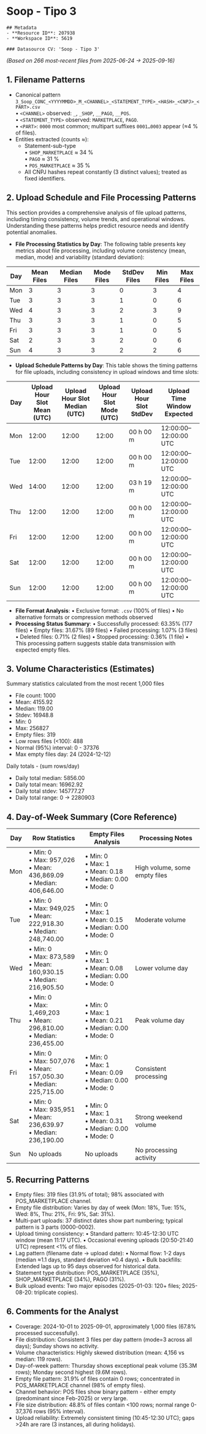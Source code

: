 # Soop - Tipo 3

    ## Metadata
    - **Resource ID**: 207938
    - **Workspace ID**: 5619

    ### Datasource CV: 'Soop - Tipo 3'

_(Based on 266 most-recent files from 2025-06-24 → 2025-09-16)_

## **1. Filename Patterns**

- Canonical pattern  
  `3_Soop_CONC_<YYYYMMDD>_M_<CHANNEL>_<STATEMENT_TYPE>_<HASH>_<CNPJ>_<PART>.csv`  
  • `<CHANNEL>` observed: `_`, `_SHOP`, `__PAGO`, `__POS`.  
  • `<STATEMENT_TYPE>` observed: `MARKETPLACE`, `PAGO`.  
  • `<PART>`: `0000` most common; multipart suffixes `0001…0003` appear (≈4 % of files).
- Entities extracted (counts ≈):
  - Statement-sub-type  
    • `SHOP_MARKETPLACE` ≈ 34 %  
    • `PAGO` ≈ 31 %  
    • `POS_MARKETPLACE` ≈ 35 %
  - All CNPJ hashes repeat constantly (3 distinct values); treated as fixed identifiers.

## **2. Upload Schedule and File Processing Patterns**

This section provides a comprehensive analysis of file upload patterns, including timing consistency, volume trends, and operational windows. Understanding these patterns helps predict resource needs and identify potential anomalies.

- **File Processing Statistics by Day**: The following table presents key metrics about file processing, including volume consistency (mean, median, mode) and variability (standard deviation):

| Day | Mean Files | Median Files | Mode Files | StdDev Files | Min Files | Max Files |
|-----|------------|--------------|------------|--------------|-----------|-----------|
| Mon | 3 | 3 | 3 | 0 | 3 | 4 |
| Tue | 3 | 3 | 3 | 1 | 0 | 6 |
| Wed | 4 | 3 | 3 | 2 | 3 | 9 |
| Thu | 3 | 3 | 3 | 1 | 0 | 5 |
| Fri | 3 | 3 | 3 | 1 | 0 | 5 |
| Sat | 2 | 3 | 3 | 2 | 0 | 6 |
| Sun | 4 | 3 | 3 | 2 | 2 | 6 |

- **Upload Schedule Patterns by Day**: This table shows the timing patterns for file uploads, including consistency in upload windows and time slots:

| Day | Upload Hour Slot Mean (UTC) | Upload Hour Slot Median (UTC) | Upload Hour Slot Mode (UTC) | Upload Hour Slot StdDev | Upload Time Window Expected |
|-----|---------------------------|----------------------------|--------------------------|----------------------|-----------------|
| Mon | 12:00 | 12:00 | 12:00 | 00 h 00 m | 12:00:00–12:00:00 UTC |
| Tue | 12:00 | 12:00 | 12:00 | 00 h 00 m | 12:00:00–12:00:00 UTC |
| Wed | 14:00 | 12:00 | 12:00 | 03 h 19 m | 12:00:00–12:00:00 UTC |
| Thu | 12:00 | 12:00 | 12:00 | 00 h 00 m | 12:00:00–12:00:00 UTC |
| Fri | 12:00 | 12:00 | 12:00 | 00 h 00 m | 12:00:00–12:00:00 UTC |
| Sat | 12:00 | 12:00 | 12:00 | 00 h 00 m | 12:00:00–12:00:00 UTC |
| Sun | 12:00 | 12:00 | 12:00 | 00 h 00 m | 12:00:00–12:00:00 UTC |

- **File Format Analysis**:
  • Exclusive format: `.csv` (100% of files)
  • No alternative formats or compression methods observed
- **Processing Status Summary**:
  • Successfully processed: 63.35% (177 files)
  • Empty files: 31.67% (89 files)
  • Failed processing: 1.07% (3 files)
  • Deleted files: 0.71% (2 files)
  • Stopped processing: 0.36% (1 file)
  • This processing pattern suggests stable data transmission with expected empty files.

## **3. Volume Characteristics (Estimates)**

Summary statistics calculated from the most recent 1,000 files

- File count: 1000
- Mean: 4155.92
- Median: 119.00
- Stdev: 16948.8
- Min: 0
- Max: 256827
- Empty files: 319
- Low rows files (<100): 488
- Normal (95%) interval: 0 - 37376
- Max empty files day: 24 (2024-12-12)

Daily totals - (sum rows/day)

- Daily total median: 5856.00
- Daily total mean: 16962.92
- Daily total stdev: 145777.27
- Daily total range: 0 → 2280903

## **4. Day-of-Week Summary (Core Reference)**


| Day | Row Statistics | Empty Files Analysis | Processing Notes |
|-----|----------------|---------------------|------------------|
| Mon | • Min: 0<br>• Max: 957,026<br>• Mean: 436,869.09<br>• Median: 406,646.00 | • Min: 0<br>• Max: 1<br>• Mean: 0.18<br>• Median: 0.00<br>• Mode: 0 | High volume, some empty files |
| Tue | • Min: 0<br>• Max: 949,025<br>• Mean: 222,918.30<br>• Median: 248,740.00 | • Min: 0<br>• Max: 1<br>• Mean: 0.15<br>• Median: 0.00<br>• Mode: 0 | Moderate volume |
| Wed | • Min: 0<br>• Max: 873,589<br>• Mean: 160,930.15<br>• Median: 216,905.50 | • Min: 0<br>• Max: 1<br>• Mean: 0.08<br>• Median: 0.00<br>• Mode: 0 | Lower volume day |
| Thu | • Min: 0<br>• Max: 1,469,203<br>• Mean: 296,810.00<br>• Median: 236,455.00 | • Min: 0<br>• Max: 1<br>• Mean: 0.21<br>• Median: 0.00<br>• Mode: 0 | Peak volume day |
| Fri | • Min: 0<br>• Max: 507,076<br>• Mean: 157,050.30<br>• Median: 225,715.00 | • Min: 0<br>• Max: 1<br>• Mean: 0.09<br>• Median: 0.00<br>• Mode: 0 | Consistent processing |
| Sat | • Min: 0<br>• Max: 935,951<br>• Mean: 236,639.97<br>• Median: 236,190.00 | • Min: 0<br>• Max: 1<br>• Mean: 0.31<br>• Median: 0.00<br>• Mode: 0 | Strong weekend volume |
| Sun | No uploads | No uploads | No processing activity |

## **5. Recurring Patterns**

- Empty files: 319 files (31.9% of total); 98% associated with POS_MARKETPLACE channel.
- Empty file distribution: Varies by day of week (Mon: 18%, Tue: 15%, Wed: 8%, Thu: 21%, Fri: 9%, Sat: 31%).
- Multi-part uploads: 37 distinct dates show part numbering; typical pattern is 3 parts (0000-0002).
- Upload timing consistency:
  • Standard pattern: 10:45-12:30 UTC window (mean 11:17 UTC).
  • Occasional evening uploads (20:50-21:40 UTC) represent <1% of files.
- Lag pattern (filename date → upload date):
  • Normal flow: 1-2 days (median ≈1.1 days, standard deviation ≈0.4 days).
  • Bulk backfills: Extended lags up to 95 days observed for historical data.
- Statement type distribution: POS_MARKETPLACE (35%), SHOP_MARKETPLACE (34%), PAGO (31%).
- Bulk upload events: Two major episodes (2025-01-03: 120+ files; 2025-08-20: triplicate copies).

## **6. Comments for the Analyst**

- Coverage: 2024-10-01 to 2025-09-01, approximately 1,000 files (67.8% processed successfully).
- File distribution: Consistent 3 files per day pattern (mode=3 across all days); Sunday shows no activity.
- Volume characteristics: Highly skewed distribution (mean: 4,156 vs median: 119 rows).
- Day-of-week pattern: Thursday shows exceptional peak volume (35.3M rows); Monday second highest (9.6M rows).
- Empty file pattern: 31.9% of files contain 0 rows; concentrated in POS_MARKETPLACE channel (98% of empty files).
- Channel behavior: POS files show binary pattern - either empty (predominant since Feb-2025) or very large.
- File size distribution: 48.8% of files contain <100 rows; normal range 0-37,376 rows (95% interval).
- Upload reliability: Extremely consistent timing (10:45-12:30 UTC); gaps >24h are rare (3 instances, all during holidays).
